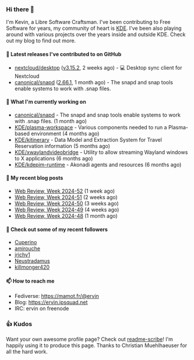 ### Hi there 👋

I'm Kevin, a Libre Software Craftsman. I've been contributing to Free Software for years,
my community of heart is [KDE](https://kde.org). I've been also playing around with various
projects over the years inside and outside KDE. Check out my blog to find out more.

#### 🔭 Latest releases I've contributed to on GitHub

- [nextcloud/desktop](https://github.com/nextcloud/desktop) ([v3.15.2](https://github.com/nextcloud/desktop/releases/tag/v3.15.2), 2 weeks ago) - 💻 Desktop sync client for Nextcloud
- [canonical/snapd](https://github.com/canonical/snapd) ([2.66.1](https://github.com/canonical/snapd/releases/tag/2.66.1), 1 month ago) - The snapd and snap tools enable systems to work with .snap files.

#### 🌱 What I'm currently working on

- [canonical/snapd](https://github.com/canonical/snapd) - The snapd and snap tools enable systems to work with .snap files. (1 month ago)
- [KDE/plasma-workspace](https://github.com/KDE/plasma-workspace) - Various components needed to run a Plasma-based environment (4 months ago)
- [KDE/kitinerary](https://github.com/KDE/kitinerary) - Data Model and Extraction System for Travel Reservation information (5 months ago)
- [KDE/xwaylandvideobridge](https://github.com/KDE/xwaylandvideobridge) - Utility to allow streaming Wayland windows to X applications (6 months ago)
- [KDE/kdepim-runtime](https://github.com/KDE/kdepim-runtime) - Akonadi agents and resources (6 months ago)

#### 📜 My recent blog posts

- [Web Review, Week 2024-52](https://ervin.ipsquad.net/blog/2024/12/27/web-review-week-2024-52/) (1 week ago)
- [Web Review, Week 2024-51](https://ervin.ipsquad.net/blog/2024/12/20/web-review-week-2024-51/) (2 weeks ago)
- [Web Review, Week 2024-50](https://ervin.ipsquad.net/blog/2024/12/13/web-review-week-2024-50/) (3 weeks ago)
- [Web Review, Week 2024-49](https://ervin.ipsquad.net/blog/2024/12/06/web-review-week-2024-49/) (4 weeks ago)
- [Web Review, Week 2024-48](https://ervin.ipsquad.net/blog/2024/11/29/web-review-week-2024-48/) (1 month ago)

#### 👯 Check out some of my recent followers

- [Cuperino](https://github.com/Cuperino)
- [amirouche](https://github.com/amirouche)
- [jrichy1](https://github.com/jrichy1)
- [Neustradamus](https://github.com/Neustradamus)
- [killmonger420](https://github.com/killmonger420)

#### 📫 How to reach me

- Fediverse: https://mamot.fr/@ervin
- Blog: https://ervin.ipsquad.net
- IRC: ervin on freenode

### 👍 Kudos

Want your own awesome profile page? Check out [readme-scribe](https://github.com/muesli/readme-scribe)!
I'm happily using it to produce this page. Thanks to Christian Muehlhaeuser for all the hard work.

